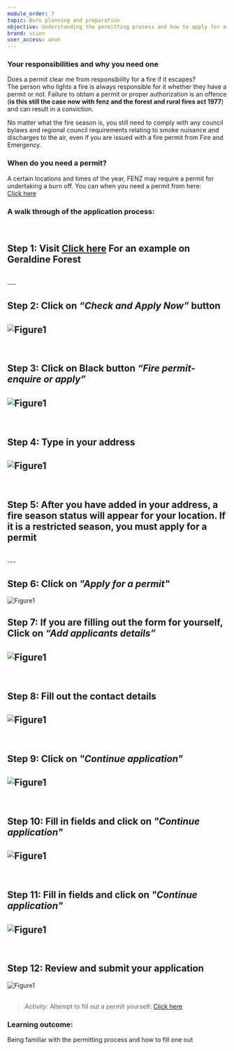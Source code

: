 ```yaml
---
module_order: 7
topic: Burn planning and preparation
objective: Understanding the permitting process and how to apply for a permit for your burn.
brand: scion
user_access: anon
---
```




### Your responsibilities and why you need one

Does a permit clear me from responsibility for a fire if it escapes?  
The person who lights a fire is always responsible for it whether they have a permit or not.  Failure to obtain a permit or proper authorization is an offence (**is this still the case now with fenz and the forest and rural fires act 1977**) and can result in a conviction.


No matter what the fire season is, you still need to comply with any council bylaws and regional council requirements relating to smoke nuisance and discharges to the air, even if you are issued with a fire permit from Fire and Emergency.



### When do you need a permit?
A certain locations and times of the year, FENZ may require a permit for undertaking a burn off. You can when you need a permit from here:  
[Click here](https://fireandemergency.nz/fire-seasons-permits/season-status-definitions/)



### A walk through of the application process:
<br />


## Step 1: Visit [Click here](https://www.checkitsalright.nz/check-fire-season-status) For an example on Geraldine Forest
<br />
---
<br />

## Step 2: Click on _“Check and Apply Now”_ button
![Figure1](/assets/img/Module7_Fig1.png)
<br />
---
<br />

## Step 3:  Click on Black button _“Fire permit- enquire or apply”_
![Figure1](/assets/img/Module7_Fig2.png)
<br />
---
<br />

## Step 4:  Type in your address
![Figure1](/assets/img/Module7_Fig3.png)
<br />
---
<br />

## Step 5:  After you have added in your address, a fire season status will appear for your location.  If it is a restricted season, you must apply for a permit 
<br />
---
<br />

## Step 6: Click on _"Apply for a permit"_
![Figure1](/assets/img/Module7_Fig4.png)
<br />

## Step 7: If you are filling out the form for yourself, Click on _“Add applicants details”_
![Figure1](/assets/img/Module7_Fig5.png)
<br />
---
<br />

## Step 8: Fill out the contact details
![Figure1](/assets/img/Module7_Fig6.png)
<br />
---
<br />

## Step 9:  Click on _"Continue application"_
![Figure1](/assets/img/Module7_Fig7.png)
<br />
---
<br />

## Step 10: Fill in fields and click on _"Continue application"_
![Figure1](/assets/img/Module7_Fig8.png)
<br />
---
<br />

## Step 11:    Fill in fields and click on  _"Continue application"_
![Figure1](/assets/img/Module7_Fig9.png)
<br />
---
<br />

## Step 12: Review and submit your application
![Figure1](/assets/img/Module7_Fig10.png)
<br />
<br />


>_Activity:_ 
Attempt to fill out a permit yourself: [Click here](https://www.checkitsalright.nz/check-fire-season-status/) 

### Learning outcome: 
 Being familiar with the permitting process and how to fill one out